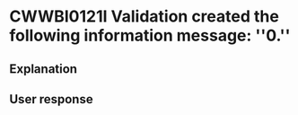 # CWWBI0121I Validation created the following information message: ''0.''

## Explanation

## User response